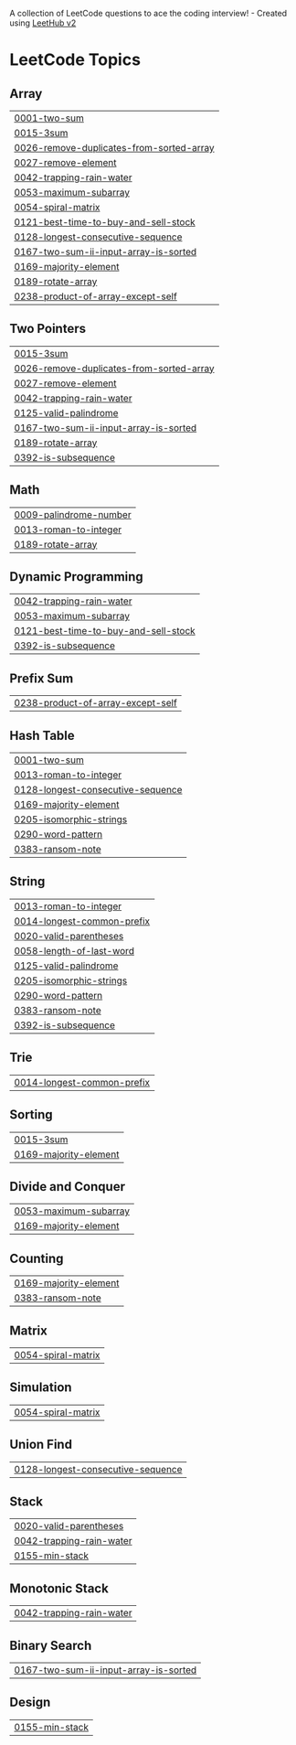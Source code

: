 A collection of LeetCode questions to ace the coding interview! - Created using [LeetHub v2](https://github.com/arunbhardwaj/LeetHub-2.0)
<!---LeetCode Topics Start-->
# LeetCode Topics
## Array
|  |
| ------- |
| [0001-two-sum](https://github.com/VinothKumar-vkv/Leetcode_solutions/tree/master/0001-two-sum) |
| [0015-3sum](https://github.com/VinothKumar-vkv/Leetcode_solutions/tree/master/0015-3sum) |
| [0026-remove-duplicates-from-sorted-array](https://github.com/VinothKumar-vkv/Leetcode_solutions/tree/master/0026-remove-duplicates-from-sorted-array) |
| [0027-remove-element](https://github.com/VinothKumar-vkv/Leetcode_solutions/tree/master/0027-remove-element) |
| [0042-trapping-rain-water](https://github.com/VinothKumar-vkv/Leetcode_solutions/tree/master/0042-trapping-rain-water) |
| [0053-maximum-subarray](https://github.com/VinothKumar-vkv/Leetcode_solutions/tree/master/0053-maximum-subarray) |
| [0054-spiral-matrix](https://github.com/VinothKumar-vkv/Leetcode_solutions/tree/master/0054-spiral-matrix) |
| [0121-best-time-to-buy-and-sell-stock](https://github.com/VinothKumar-vkv/Leetcode_solutions/tree/master/0121-best-time-to-buy-and-sell-stock) |
| [0128-longest-consecutive-sequence](https://github.com/VinothKumar-vkv/Leetcode_solutions/tree/master/0128-longest-consecutive-sequence) |
| [0167-two-sum-ii-input-array-is-sorted](https://github.com/VinothKumar-vkv/Leetcode_solutions/tree/master/0167-two-sum-ii-input-array-is-sorted) |
| [0169-majority-element](https://github.com/VinothKumar-vkv/Leetcode_solutions/tree/master/0169-majority-element) |
| [0189-rotate-array](https://github.com/VinothKumar-vkv/Leetcode_solutions/tree/master/0189-rotate-array) |
| [0238-product-of-array-except-self](https://github.com/VinothKumar-vkv/Leetcode_solutions/tree/master/0238-product-of-array-except-self) |
## Two Pointers
|  |
| ------- |
| [0015-3sum](https://github.com/VinothKumar-vkv/Leetcode_solutions/tree/master/0015-3sum) |
| [0026-remove-duplicates-from-sorted-array](https://github.com/VinothKumar-vkv/Leetcode_solutions/tree/master/0026-remove-duplicates-from-sorted-array) |
| [0027-remove-element](https://github.com/VinothKumar-vkv/Leetcode_solutions/tree/master/0027-remove-element) |
| [0042-trapping-rain-water](https://github.com/VinothKumar-vkv/Leetcode_solutions/tree/master/0042-trapping-rain-water) |
| [0125-valid-palindrome](https://github.com/VinothKumar-vkv/Leetcode_solutions/tree/master/0125-valid-palindrome) |
| [0167-two-sum-ii-input-array-is-sorted](https://github.com/VinothKumar-vkv/Leetcode_solutions/tree/master/0167-two-sum-ii-input-array-is-sorted) |
| [0189-rotate-array](https://github.com/VinothKumar-vkv/Leetcode_solutions/tree/master/0189-rotate-array) |
| [0392-is-subsequence](https://github.com/VinothKumar-vkv/Leetcode_solutions/tree/master/0392-is-subsequence) |
## Math
|  |
| ------- |
| [0009-palindrome-number](https://github.com/VinothKumar-vkv/Leetcode_solutions/tree/master/0009-palindrome-number) |
| [0013-roman-to-integer](https://github.com/VinothKumar-vkv/Leetcode_solutions/tree/master/0013-roman-to-integer) |
| [0189-rotate-array](https://github.com/VinothKumar-vkv/Leetcode_solutions/tree/master/0189-rotate-array) |
## Dynamic Programming
|  |
| ------- |
| [0042-trapping-rain-water](https://github.com/VinothKumar-vkv/Leetcode_solutions/tree/master/0042-trapping-rain-water) |
| [0053-maximum-subarray](https://github.com/VinothKumar-vkv/Leetcode_solutions/tree/master/0053-maximum-subarray) |
| [0121-best-time-to-buy-and-sell-stock](https://github.com/VinothKumar-vkv/Leetcode_solutions/tree/master/0121-best-time-to-buy-and-sell-stock) |
| [0392-is-subsequence](https://github.com/VinothKumar-vkv/Leetcode_solutions/tree/master/0392-is-subsequence) |
## Prefix Sum
|  |
| ------- |
| [0238-product-of-array-except-self](https://github.com/VinothKumar-vkv/Leetcode_solutions/tree/master/0238-product-of-array-except-self) |
## Hash Table
|  |
| ------- |
| [0001-two-sum](https://github.com/VinothKumar-vkv/Leetcode_solutions/tree/master/0001-two-sum) |
| [0013-roman-to-integer](https://github.com/VinothKumar-vkv/Leetcode_solutions/tree/master/0013-roman-to-integer) |
| [0128-longest-consecutive-sequence](https://github.com/VinothKumar-vkv/Leetcode_solutions/tree/master/0128-longest-consecutive-sequence) |
| [0169-majority-element](https://github.com/VinothKumar-vkv/Leetcode_solutions/tree/master/0169-majority-element) |
| [0205-isomorphic-strings](https://github.com/VinothKumar-vkv/Leetcode_solutions/tree/master/0205-isomorphic-strings) |
| [0290-word-pattern](https://github.com/VinothKumar-vkv/Leetcode_solutions/tree/master/0290-word-pattern) |
| [0383-ransom-note](https://github.com/VinothKumar-vkv/Leetcode_solutions/tree/master/0383-ransom-note) |
## String
|  |
| ------- |
| [0013-roman-to-integer](https://github.com/VinothKumar-vkv/Leetcode_solutions/tree/master/0013-roman-to-integer) |
| [0014-longest-common-prefix](https://github.com/VinothKumar-vkv/Leetcode_solutions/tree/master/0014-longest-common-prefix) |
| [0020-valid-parentheses](https://github.com/VinothKumar-vkv/Leetcode_solutions/tree/master/0020-valid-parentheses) |
| [0058-length-of-last-word](https://github.com/VinothKumar-vkv/Leetcode_solutions/tree/master/0058-length-of-last-word) |
| [0125-valid-palindrome](https://github.com/VinothKumar-vkv/Leetcode_solutions/tree/master/0125-valid-palindrome) |
| [0205-isomorphic-strings](https://github.com/VinothKumar-vkv/Leetcode_solutions/tree/master/0205-isomorphic-strings) |
| [0290-word-pattern](https://github.com/VinothKumar-vkv/Leetcode_solutions/tree/master/0290-word-pattern) |
| [0383-ransom-note](https://github.com/VinothKumar-vkv/Leetcode_solutions/tree/master/0383-ransom-note) |
| [0392-is-subsequence](https://github.com/VinothKumar-vkv/Leetcode_solutions/tree/master/0392-is-subsequence) |
## Trie
|  |
| ------- |
| [0014-longest-common-prefix](https://github.com/VinothKumar-vkv/Leetcode_solutions/tree/master/0014-longest-common-prefix) |
## Sorting
|  |
| ------- |
| [0015-3sum](https://github.com/VinothKumar-vkv/Leetcode_solutions/tree/master/0015-3sum) |
| [0169-majority-element](https://github.com/VinothKumar-vkv/Leetcode_solutions/tree/master/0169-majority-element) |
## Divide and Conquer
|  |
| ------- |
| [0053-maximum-subarray](https://github.com/VinothKumar-vkv/Leetcode_solutions/tree/master/0053-maximum-subarray) |
| [0169-majority-element](https://github.com/VinothKumar-vkv/Leetcode_solutions/tree/master/0169-majority-element) |
## Counting
|  |
| ------- |
| [0169-majority-element](https://github.com/VinothKumar-vkv/Leetcode_solutions/tree/master/0169-majority-element) |
| [0383-ransom-note](https://github.com/VinothKumar-vkv/Leetcode_solutions/tree/master/0383-ransom-note) |
## Matrix
|  |
| ------- |
| [0054-spiral-matrix](https://github.com/VinothKumar-vkv/Leetcode_solutions/tree/master/0054-spiral-matrix) |
## Simulation
|  |
| ------- |
| [0054-spiral-matrix](https://github.com/VinothKumar-vkv/Leetcode_solutions/tree/master/0054-spiral-matrix) |
## Union Find
|  |
| ------- |
| [0128-longest-consecutive-sequence](https://github.com/VinothKumar-vkv/Leetcode_solutions/tree/master/0128-longest-consecutive-sequence) |
## Stack
|  |
| ------- |
| [0020-valid-parentheses](https://github.com/VinothKumar-vkv/Leetcode_solutions/tree/master/0020-valid-parentheses) |
| [0042-trapping-rain-water](https://github.com/VinothKumar-vkv/Leetcode_solutions/tree/master/0042-trapping-rain-water) |
| [0155-min-stack](https://github.com/VinothKumar-vkv/Leetcode_solutions/tree/master/0155-min-stack) |
## Monotonic Stack
|  |
| ------- |
| [0042-trapping-rain-water](https://github.com/VinothKumar-vkv/Leetcode_solutions/tree/master/0042-trapping-rain-water) |
## Binary Search
|  |
| ------- |
| [0167-two-sum-ii-input-array-is-sorted](https://github.com/VinothKumar-vkv/Leetcode_solutions/tree/master/0167-two-sum-ii-input-array-is-sorted) |
## Design
|  |
| ------- |
| [0155-min-stack](https://github.com/VinothKumar-vkv/Leetcode_solutions/tree/master/0155-min-stack) |
<!---LeetCode Topics End-->